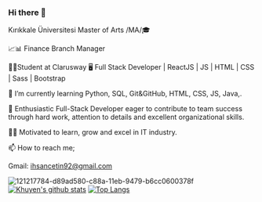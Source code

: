 ### Hi there 👋
Kırıkkale Üniversitesi Master of Arts /MA/🎓 

📈📊 Finance Branch Manager

👨‍💻Student at Clarusway 🖥 Full Stack Developer | ReactJS | JS | HTML | CSS | Sass | Bootstrap

🌱 I’m currently learning Python, SQL, Git&GitHub, HTML, CSS, JS, Java,.

👯 Enthusiastic Full-Stack Developer eager to contribute to team success through hard work, attention to details and excellent organizational skills.

👨‍💻 Motivated to learn, grow and excel in IT industry.

📫 How to reach me;

Gmail: ihsancetin92@gmail.com

![121217784-d89ad580-c88a-11eb-9479-b6cc0600378f](https://user-images.githubusercontent.com/81583304/122689335-777be600-d22a-11eb-962a-daabc06e3f30.png)
[![Khuyen's github stats](https://github-readme-stats.vercel.app/api?username=khuyentran1401&count_private=true&show_icons=true&theme=radical&hide_rank=false)](https://github.com/anuraghazra/github-readme-stats)
[![Top Langs](https://github-readme-stats.vercel.app/api/top-langs/?username=anuraghazra)](https://github.com/anuraghazra/github-readme-stats)

